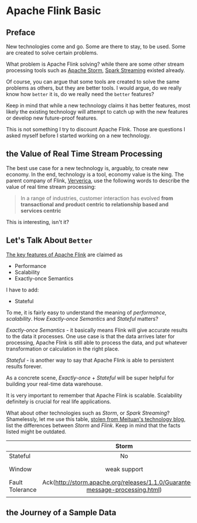 # Apache Flink Basic


## Preface
New technologies come and go. Some are there to stay, to be used. Some are created to solve certain problems. 

What problem is Apache Flink solving? while there are some other stream processing tools such as [Apache Storm](https://storm.apache.org/), [Spark Streaming](https://spark.apache.org/streaming/) existed already. 

Of course, you can argue that some tools are created to solve the same problems as others, but they are better tools. I would argue, do we really know how `better` it is, do we really need the `better` features?

Keep in mind that while a new technology claims it has better features, most likely the existing technology will attempt to catch up with the new features or develop new future-proof features.

This is not something I try to discount Apache Flink. Those are questions I asked myself before I started working on a new technology.

## the Value of Real Time Stream Processing
The best use case for a new technology is, arguably, to create new economy. In the end, technology is a tool, economy value is the king. The parent company of Flink, [Ververica](https://www.ververica.com), use the following words to describe the value of real time stream processing:
> In a range of industries, customer interaction has evolved **from transactional and product centric to relationship based and services centric**

This is interesting, isn't it?

## Let's Talk About `Better`
[The key features of Apache Flink](https://www.ververica.com/) are claimed as
* Performance 
* Scalability
* Exactly-once Semantics

I have to add:
* Stateful

To me, it is fairly easy to understand the meaning of *performance*, *scalability*. How *Exactly-once Semantics* and *Stateful* matters?

*Exactly-once Semantics* - it basically means Flink will give accurate results to the data it processes. One use case is that the data arrives later for processing, Apache Flink is still able to process the data, and put whatever transformation or calculation in the right place. 

*Stateful*  - is another way to say that Apache Flink is able to persistent results forever. 

As a concrete scene, *Exactly-once* + *Stateful* will be super helpful for building your real-time data warehouse.

It is very important to remember that Apache Flink is scalable. Scalability definitely is crucial for real life applications.

What about other technologies such as *Storm*, or *Spark Streaming*?
Shamelessly, let me use this table, [stolen from Meituan's technology blog](https://tech.meituan.com/2017/11/17/flink-benchmark.html), list the differences between *Storm* and *Flink*. Keep in mind that the facts listed might be outdated.

|         | Storm           | Flink  |
| ------------- |:-------------:| -----:|
| Stateful      | No            | Yes   |
| Window      |  weak support     |   good support |
| Fault Tolerance   | Ack(http://storm.apache.org/releases/1.1.0/Guaranteeing-message-processing.html)      |    [Checkpoint](https://ci.apache.org/projects/flink/flink-docs-master/internals/stream_checkpointing.html#checkpointing) |
|                  |                       |


## the Journey of a Sample Data

